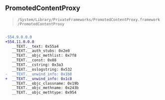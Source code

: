 ## PromotedContentProxy

> `/System/Library/PrivateFrameworks/PromotedContentProxy.framework/PromotedContentProxy`

```diff

-554.9.0.0.0
+554.11.0.0.0
   __TEXT.__text: 0x55a4
   __TEXT.__auth_stubs: 0x2e0
   __TEXT.__objc_methlist: 0x7f8
   __TEXT.__const: 0x88
   __TEXT.__cstring: 0x3a3
   __TEXT.__oslogstring: 0x532
-  __TEXT.__unwind_info: 0x1b8
+  __TEXT.__unwind_info: 0x1c8
   __TEXT.__objc_classname: 0x19b
   __TEXT.__objc_methname: 0x243b
   __TEXT.__objc_methtype: 0x954

```
